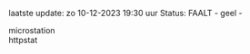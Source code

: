 laatste update: 
zo 10-12-2023 19:30   uur 
Status: FAALT - geel - 
<div class="service Y">microstation</div><div class="service G">httpstat</div>